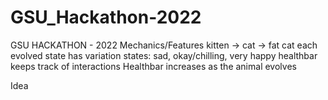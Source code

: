 # GSU_Hackathon-2022
GSU HACKATHON - 2022
Mechanics/Features
kitten -> cat -> fat cat each evolved state has variation states: sad, okay/chilling, very happy
healthbar keeps track of interactions
Healthbar increases as the animal evolves


Idea

